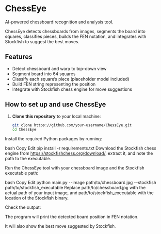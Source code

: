# ChessEye

AI-powered chessboard recognition and analysis tool.

ChessEye detects chessboards from images, segments the board into squares, classifies pieces, builds the FEN notation, and integrates with Stockfish to suggest the best moves.

## Features

- Detect chessboard and warp to top-down view  
- Segment board into 64 squares  
- Classify each square’s piece (placeholder model included)  
- Build FEN string representing the position  
- Integrate with Stockfish chess engine for move suggestions

## How to set up and use ChessEye

1. **Clone this repository** to your local machine:

   ```bash
   git clone https://github.com/your-username/ChessEye.git
   cd ChessEye
Install the required Python packages by running:

bash
Copy
Edit
pip install -r requirements.txt
Download the Stockfish chess engine from https://stockfishchess.org/download/, extract it, and note the path to the executable.

Run the ChessEye tool with your chessboard image and the Stockfish executable path:

bash
Copy
Edit
python main.py --image path/to/chessboard.jpg --stockfish path/to/stockfish_executable
Replace path/to/chessboard.jpg with the actual path of your input image, and path/to/stockfish_executable with the location of the Stockfish binary.

Check the output:

The program will print the detected board position in FEN notation.

It will also show the best move suggested by Stockfish.
